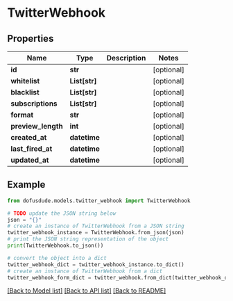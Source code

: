 # TwitterWebhook


## Properties

Name | Type | Description | Notes
------------ | ------------- | ------------- | -------------
**id** | **str** |  | [optional] 
**whitelist** | **List[str]** |  | [optional] 
**blacklist** | **List[str]** |  | [optional] 
**subscriptions** | **List[str]** |  | [optional] 
**format** | **str** |  | [optional] 
**preview_length** | **int** |  | [optional] 
**created_at** | **datetime** |  | [optional] 
**last_fired_at** | **datetime** |  | [optional] 
**updated_at** | **datetime** |  | [optional] 

## Example

```python
from dofusdude.models.twitter_webhook import TwitterWebhook

# TODO update the JSON string below
json = "{}"
# create an instance of TwitterWebhook from a JSON string
twitter_webhook_instance = TwitterWebhook.from_json(json)
# print the JSON string representation of the object
print(TwitterWebhook.to_json())

# convert the object into a dict
twitter_webhook_dict = twitter_webhook_instance.to_dict()
# create an instance of TwitterWebhook from a dict
twitter_webhook_form_dict = twitter_webhook.from_dict(twitter_webhook_dict)
```
[[Back to Model list]](../README.md#documentation-for-models) [[Back to API list]](../README.md#documentation-for-api-endpoints) [[Back to README]](../README.md)


